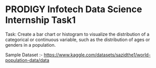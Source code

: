# PRODIGY Infotech Data Science Internship Task1
Task: Create a bar chart or histogram to visualize the distribution of a categorical or continuous variable, such as the distribution of ages or genders in a population.

Sample Dataset :- https://www.kaggle.com/datasets/sazidthe1/world-population-data/data
